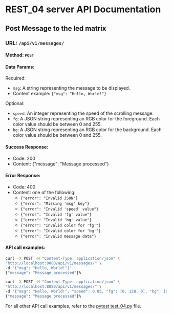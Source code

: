 <!-- markdownlint-disable MD024 MD026 -->

# REST_04 server API Documentation

## Post Message to the led matrix

### URL: `/api/v1/messages/`

#### Method: `POST`

#### Data Params:

Required:

- `msg`: A string representing the message to be displayed.
- Content example: `{"msg": "Hello, World!"}`

Optional:

- `speed`: An integer representing the speed of the scrolling message.
- `fg`: A JSON string representing an RGB color for the foreground. Each color value should be between 0 and 255.
- `bg`: A JSON string representing an RGB color for the background. Each color value should be between 0 and 255.

#### Success Response:

- Code: 200
- Content: {"message": "Message processed"}

#### Error Response:

- Code: 400
- Content: one of the following:
  - `{"error": "Invalid JSON"}`
  - `{"error": "Missing 'msg' key"}`
  - `{"error": "Invalid 'speed' value"}`
  - `{"error": "Invalid 'fg' value"}`
  - `{"error": "Invalid 'bg' value"}`
  - `{"error": "Invalid color for 'fg'"}`
  - `{"error": "Invalid color for 'bg'"}`
  - `{"error": "Invalid message data"}`

#### API call examples:

```bash
curl -X POST -H "Content-Type: application/json" \
"http://localhost:8080/api/v1/messages/" \
-d '{"msg": "Hello, World!"}'
{"message": "Message processed"}%
```

```bash
curl -X POST -H "Content-Type: application/json" \
"http://localhost:8080/api/v1/messages/" \
-d '{"msg": "Hello, World!", "speed": 0.05, "fg": [0, 128, 0], "bg": [0, 0, 64]}'
{"message": "Message processed"}%
```

For all other API call examples, refer to the [pytest test_04.py](../test_04.py) file.
